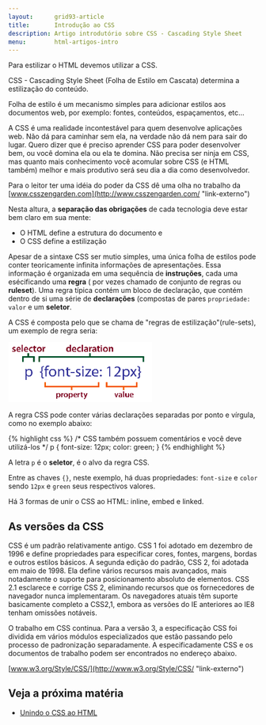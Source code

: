 ```yaml
---
layout:      grid93-article
title:       Introdução ao CSS
description: Artigo introdutório sobre CSS - Cascading Style Sheet
menu:        html-artigos-intro
---
```


Para estilizar o HTML devemos utilizar a CSS.

CSS - Cascading Style Sheet (Folha de Estilo em Cascata) determina a estilização do conteúdo.

Folha de estilo é um mecanismo simples para adicionar estilos aos documentos web, por exemplo: fontes, 
conteúdos, espaçamentos, etc...

A CSS é uma realidade incontestável para quem desenvolve aplicações web. Não dá para caminhar sem ela, na verdade não dá
nem para sair do lugar. Quero dizer que é preciso aprender CSS para poder desenvolver bem, ou você domina ela ou ela te domina.
Não precisa ser ninja em CSS, mas quanto mais conhecimento você acomular sobre CSS (e HTML também) melhor e mais produtivo
será seu dia a dia como desenvolvedor.

Para o leitor ter uma idéia do poder da CSS dê uma olha no trabalho da [www.csszengarden.com](http://www.csszengarden.com/ "link-externo")

Nesta altura, a __separação das obrigações__ de cada tecnologia deve estar bem claro em sua mente:

- O HTML define a estrutura do documento e
- O CSS define a estilização

Apesar de a sintaxe CSS ser mutio simples, uma única folha de estilos pode conter teoricamente infinita informações de
apresentações. Essa informação é organizada em uma sequência de __instruções__, cada uma esécificando uma __regra__ (
por vezes chamado de conjunto de regras ou __ruleset__). Uma regra típica contém um bloco de declaração, que contém dentro
de si uma série de __declarações__ (compostas de pares `propriedade: valor` e um __seletor__.

A CSS é composta pelo que se chama de "regras de estilização"(rule-sets), um exemplo de regra seria: 

![Figura ilustrando uma rouler set](css-syntax01.png "Figura ilustrando uma rouler set")

A regra CSS pode conter várias declarações separadas por ponto e vírgula, como no exemplo abaixo:

{% highlight css %}
/* CSS também possuem comentários e você deve utilizá-los */
p {
    font-size: 12px;
    color: green;
}
{% endhighlight %}

A letra `p` é o __seletor__, é o alvo da regra CSS.

Entre as chaves `{}`, neste exemplo, há duas propriedades: `font-size` e `color` sendo `12px` e `green` seus respectivos valores.

Há 3 formas de unir o CSS ao HTML: inline, embed e linked.



As versões da CSS
---

CSS é um padrão relativamente antigo. CSS 1 foi adotado em dezembro de 1996 e define propriedades para especificar cores,
fontes, margens, bordas e outros estilos básicos. A segunda edição do padrão, CSS 2, foi adotada em maio de 1998. Ela
define vários recursos mais avançados, mais notadamente o suporte para posicionamento absoluto de elementos. CSS 2.1
esclarece e corrige CSS 2, eliminando recursos que os fornecedores de navegador nunca implementaram. Os navegadores atuais
têm suporte basicamente completo a CSS2,1, embora as versões do IE anteriores ao IE8 tenham omissões notáveis. 

O trabalho em CSS continua. Para a versão 3, a especificação CSS foi dividida em vários módulos especializados que estão
passando pelo processo de padronização separadamente. A especificadamente CSS e os documentos de trabalho podem ser
encontrados no endereço abaixo.

[www.w3.org/Style/CSS/](http://www.w3.org/Style/CSS/ "link-externo")



Veja a próxima matéria
---

- [Unindo o CSS ao HTML](/html-css/unindo-css-html/)